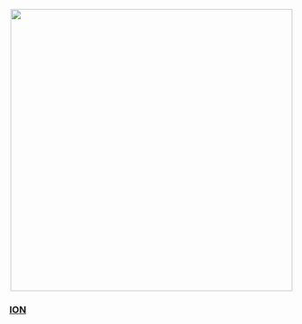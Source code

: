 
<p align="center">
  <img width="500" src="https://nekos.best/api/v2/neko/0420.png">


  ### <a href="https://www.pixiv.net/en/artworks/91211717">ION</a>
</p>

